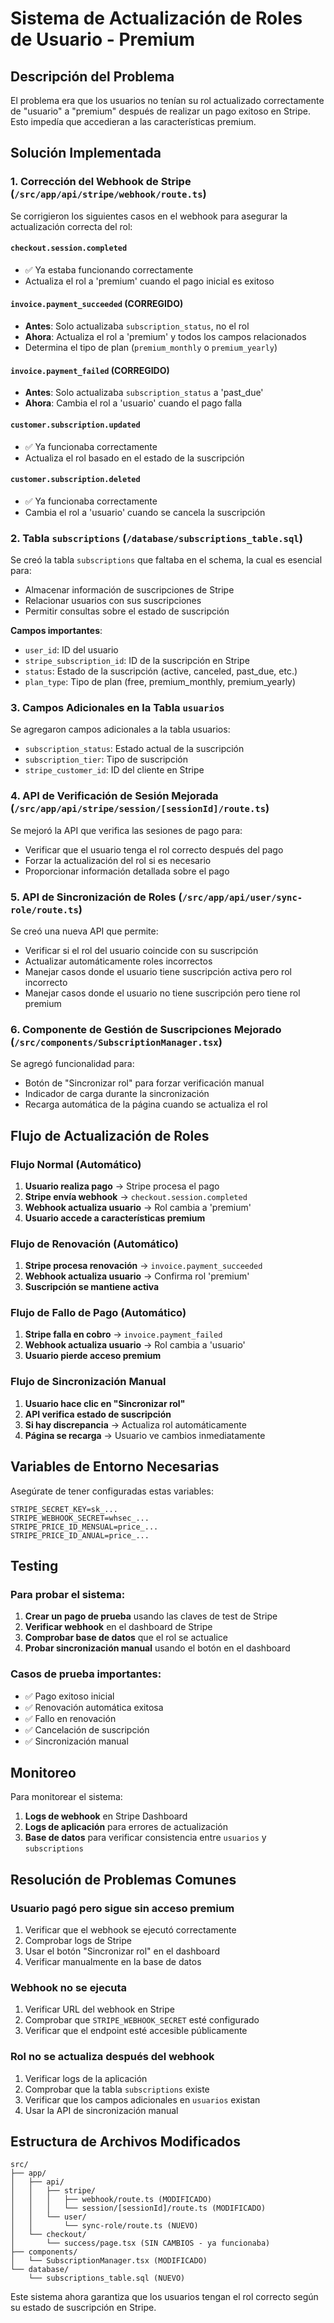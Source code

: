 # Sistema de Actualización de Roles de Usuario - Premium

## Descripción del Problema

El problema era que los usuarios no tenían su rol actualizado correctamente de "usuario" a "premium" después de realizar un pago exitoso en Stripe. Esto impedía que accedieran a las características premium.

## Solución Implementada

### 1. Corrección del Webhook de Stripe (`/src/app/api/stripe/webhook/route.ts`)

Se corrigieron los siguientes casos en el webhook para asegurar la actualización correcta del rol:

#### `checkout.session.completed`
- ✅ Ya estaba funcionando correctamente
- Actualiza el rol a 'premium' cuando el pago inicial es exitoso

#### `invoice.payment_succeeded` (CORREGIDO)
- **Antes**: Solo actualizaba `subscription_status`, no el rol
- **Ahora**: Actualiza el rol a 'premium' y todos los campos relacionados
- Determina el tipo de plan (`premium_monthly` o `premium_yearly`)

#### `invoice.payment_failed` (CORREGIDO)
- **Antes**: Solo actualizaba `subscription_status` a 'past_due'
- **Ahora**: Cambia el rol a 'usuario' cuando el pago falla

#### `customer.subscription.updated`
- ✅ Ya funcionaba correctamente
- Actualiza el rol basado en el estado de la suscripción

#### `customer.subscription.deleted`
- ✅ Ya funcionaba correctamente
- Cambia el rol a 'usuario' cuando se cancela la suscripción

### 2. Tabla `subscriptions` (`/database/subscriptions_table.sql`)

Se creó la tabla `subscriptions` que faltaba en el schema, la cual es esencial para:
- Almacenar información de suscripciones de Stripe
- Relacionar usuarios con sus suscripciones
- Permitir consultas sobre el estado de suscripción

**Campos importantes**:
- `user_id`: ID del usuario
- `stripe_subscription_id`: ID de la suscripción en Stripe
- `status`: Estado de la suscripción (active, canceled, past_due, etc.)
- `plan_type`: Tipo de plan (free, premium_monthly, premium_yearly)

### 3. Campos Adicionales en la Tabla `usuarios`

Se agregaron campos adicionales a la tabla usuarios:
- `subscription_status`: Estado actual de la suscripción
- `subscription_tier`: Tipo de suscripción
- `stripe_customer_id`: ID del cliente en Stripe

### 4. API de Verificación de Sesión Mejorada (`/src/app/api/stripe/session/[sessionId]/route.ts`)

Se mejoró la API que verifica las sesiones de pago para:
- Verificar que el usuario tenga el rol correcto después del pago
- Forzar la actualización del rol si es necesario
- Proporcionar información detallada sobre el pago

### 5. API de Sincronización de Roles (`/src/app/api/user/sync-role/route.ts`)

Se creó una nueva API que permite:
- Verificar si el rol del usuario coincide con su suscripción
- Actualizar automáticamente roles incorrectos
- Manejar casos donde el usuario tiene suscripción activa pero rol incorrecto
- Manejar casos donde el usuario no tiene suscripción pero tiene rol premium

### 6. Componente de Gestión de Suscripciones Mejorado (`/src/components/SubscriptionManager.tsx`)

Se agregó funcionalidad para:
- Botón de "Sincronizar rol" para forzar verificación manual
- Indicador de carga durante la sincronización
- Recarga automática de la página cuando se actualiza el rol

## Flujo de Actualización de Roles

### Flujo Normal (Automático)

1. **Usuario realiza pago** → Stripe procesa el pago
2. **Stripe envía webhook** → `checkout.session.completed`
3. **Webhook actualiza usuario** → Rol cambia a 'premium'
4. **Usuario accede a características premium**

### Flujo de Renovación (Automático)

1. **Stripe procesa renovación** → `invoice.payment_succeeded`
2. **Webhook actualiza usuario** → Confirma rol 'premium'
3. **Suscripción se mantiene activa**

### Flujo de Fallo de Pago (Automático)

1. **Stripe falla en cobro** → `invoice.payment_failed`
2. **Webhook actualiza usuario** → Rol cambia a 'usuario'
3. **Usuario pierde acceso premium**

### Flujo de Sincronización Manual

1. **Usuario hace clic en "Sincronizar rol"**
2. **API verifica estado de suscripción**
3. **Si hay discrepancia** → Actualiza rol automáticamente
4. **Página se recarga** → Usuario ve cambios inmediatamente

## Variables de Entorno Necesarias

Asegúrate de tener configuradas estas variables:

```env
STRIPE_SECRET_KEY=sk_...
STRIPE_WEBHOOK_SECRET=whsec_...
STRIPE_PRICE_ID_MENSUAL=price_...
STRIPE_PRICE_ID_ANUAL=price_...
```

## Testing

### Para probar el sistema:

1. **Crear un pago de prueba** usando las claves de test de Stripe
2. **Verificar webhook** en el dashboard de Stripe
3. **Comprobar base de datos** que el rol se actualice
4. **Probar sincronización manual** usando el botón en el dashboard

### Casos de prueba importantes:

- ✅ Pago exitoso inicial
- ✅ Renovación automática exitosa
- ✅ Fallo en renovación
- ✅ Cancelación de suscripción
- ✅ Sincronización manual

## Monitoreo

Para monitorear el sistema:

1. **Logs de webhook** en Stripe Dashboard
2. **Logs de aplicación** para errores de actualización
3. **Base de datos** para verificar consistencia entre `usuarios` y `subscriptions`

## Resolución de Problemas Comunes

### Usuario pagó pero sigue sin acceso premium

1. Verificar que el webhook se ejecutó correctamente
2. Comprobar logs de Stripe
3. Usar el botón "Sincronizar rol" en el dashboard
4. Verificar manualmente en la base de datos

### Webhook no se ejecuta

1. Verificar URL del webhook en Stripe
2. Comprobar que `STRIPE_WEBHOOK_SECRET` esté configurado
3. Verificar que el endpoint esté accesible públicamente

### Rol no se actualiza después del webhook

1. Verificar logs de la aplicación
2. Comprobar que la tabla `subscriptions` existe
3. Verificar que los campos adicionales en `usuarios` existan
4. Usar la API de sincronización manual

## Estructura de Archivos Modificados

```
src/
├── app/
│   ├── api/
│   │   ├── stripe/
│   │   │   ├── webhook/route.ts (MODIFICADO)
│   │   │   └── session/[sessionId]/route.ts (MODIFICADO)
│   │   └── user/
│   │       └── sync-role/route.ts (NUEVO)
│   └── checkout/
│       └── success/page.tsx (SIN CAMBIOS - ya funcionaba)
├── components/
│   └── SubscriptionManager.tsx (MODIFICADO)
└── database/
    └── subscriptions_table.sql (NUEVO)
```

Este sistema ahora garantiza que los usuarios tengan el rol correcto según su estado de suscripción en Stripe.
